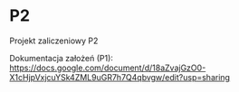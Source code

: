 # P2
Projekt zaliczeniowy P2

Dokumentacja założeń (P1):
https://docs.google.com/document/d/18aZvajGzO0-X1cHjpVxjcuYSk4ZML9uGR7h7Q4qbvgw/edit?usp=sharing
